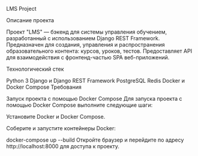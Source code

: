 LMS Project 

Описание проекта

Проект "LMS" — бэкенд для системы управления обучением, разработанный с использованием Django REST Framework. 
Предназначен для создания, управления и распространения образовательного контента: курсов, уроков, тестов. 
Предоставляет API для взаимодействия с фронтенд-частью SPA веб-приложений. 

Технологический стек

Python 3 
Django и Django REST Framework 
PostgreSQL 
Redis 
Docker и Docker Compose Требования


Запуск проекта с помощью Docker Compose
Для запуска проекта с помощью Docker Compose выполните следующие шаги:

Установите Docker и Docker Compose.

Соберите и запустите контейнеры Docker:

docker-compose up --build
Откройте браузер и перейдите по адресу http://localhost:8000 для доступа к проекту.
